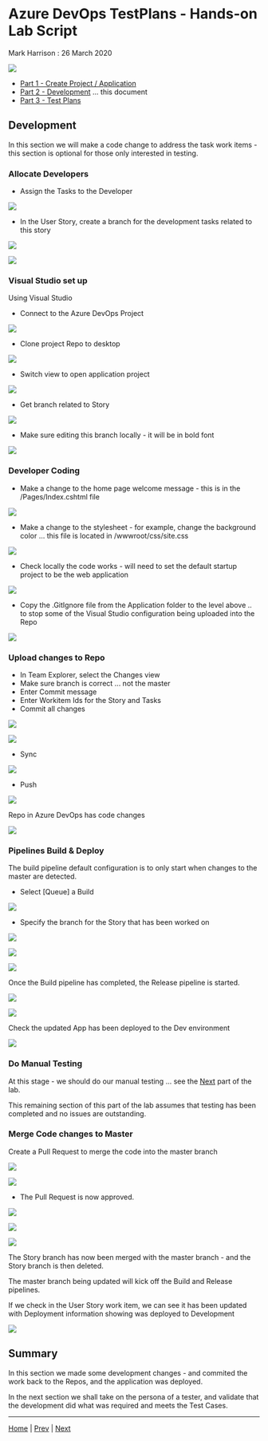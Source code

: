 # Azure DevOps TestPlans - Hands-on Lab Script

Mark Harrison : 26 March 2020

![](Images/devops.png)

- [Part 1 - Create Project / Application](testplans-1.md)
- [Part 2 - Development](testplans-2.md) ... this document
- [Part 3 - Test Plans](testplans-3.md)

## Development

In this section we will make a code change to address the task work items - this section is optional for those only interested in testing.

### Allocate Developers

- Assign the Tasks to the Developer

![](Images/TPTaskAssign.png)

- In the User Story, create a branch for the development tasks related to this story

![](Images/TPStoryCreateBranch.png)

![](Images/TPStoryCreateBranch2.png)

### Visual Studio set up

Using Visual Studio

- Connect to the Azure DevOps Project

![](Images/TPVisualStudioConnect.png)

- Clone project Repo to desktop

![](Images/TPVisualStudioClone.png)

- Switch view to open application project

![](Images/TPVisualStudioClone2.png)

- Get branch related to Story

![](Images/TPVisualStudioCheckout.png)

- Make sure editing this branch locally - it will be in bold font

![](Images/TPVisualStudioCheckout2.png)

### Developer Coding

- Make a change to the home page welcome message - this is in the /Pages/Index.cshtml file

![](Images/TPVisualStudioCode1.png)

- Make a change to the stylesheet - for example, change the background color ... this file is located in /wwwroot/css/site.css

![](Images/TPVisualStudioCode2.png)

- Check locally the code works - will need to set the default startup project to be the web application

![](Images/TPRunWebApp.png)

- Copy the .GitIgnore file from the Application folder to the level above .. to stop some of the Visual Studio configuration being uploaded into the Repo

![](Images/TPGitIgnore.png)

### Upload changes to Repo

- In Team Explorer, select the Changes view
- Make sure branch is correct ... not the master
- Enter Commit message
- Enter Workitem Ids for the Story and Tasks
- Commit all changes

![](Images/TPCommit1.png)

![](Images/TPCommit2.png)

- Sync

![](Images/TPCommit3.png)

- Push

![](Images/TPCommit4.png)

Repo in Azure DevOps has code changes

![](Images/TPCommit5.png)

### Pipelines Build & Deploy

The build pipeline default configuration is to only start when changes to the master are detected.

- Select  [Queue] a Build

![](Images/TPQueueBuild1.png)

- Specify the branch for the Story that has been worked on

![](Images/TPQueueBuild2.png)

![](Images/TPQueueBuild3.png)

![](Images/TPQueueBuild4.png)

Once the Build pipeline has completed, the Release pipeline is started.

![](Images/TPQueueRelease1.png)

![](Images/TPDeployed1.png)

Check the updated App has been deployed to the Dev environment

![](Images/TPDeployed2.png)

### Do Manual Testing

At this stage - we should do our manual testing ... see the [Next](testplans-3.md) part of the lab.

This remaining section of this part of the lab assumes that testing has been completed and no issues are outstanding.

### Merge Code changes to Master

Create a Pull Request to merge the code into the master branch

![](Images/TPPullRequest1.png)

![](Images/TPPullRequest2.png)

- The Pull Request is now approved.

![](Images/TPPullRequest3.png)

![](Images/TPPullRequest4.png)

![](Images/TPPullRequest5.png)

The Story branch has now been merged with the master branch - and the Story branch is then deleted.

The master branch being updated will kick off the Build and Release pipelines.

If we check in the User Story work item, we can see it has been updated with Deployment information showing was deployed to Development

![](Images/TPStoryDeployment.png)

## Summary

In this section we made some development changes - and commited the work back to the Repos, and the application was deployed.

In the next section we shall take on the persona of a tester, and validate that the development did what was required and meets the Test Cases.

---
[Home](README.md) | [Prev](testplans-1.md) | [Next](testplans-3.md)
